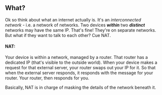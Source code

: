 ## What?
Ok so think about what an internet actually is. It's an *interconnected network* - i.e. a network of networks. Two devices ***within*** two ***distinct*** networks may have the same IP. That's fine! They're on separate networks. But what if they want to talk to each other? Cue NAT.

#### NAT:
Your device is within a network, managed by a router. That router has a dedicated IP (that's visible to the outside world). When your device makes a request for that external server, your router swaps out your IP for it. So that when the external server responds, it responds with the message for your router. Your router, then responds for you. 

Basically, NAT is in charge of masking the details of the network beneath it. 


